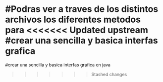 #Podras ver a traves de los distintos archivos los diferentes metodos para
<<<<<<< Updated upstream
#crear una sencilla y basica interfas grafica
=======
#crear una sencilla y basica interfas grafica en java
>>>>>>> Stashed changes
